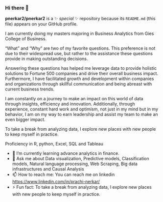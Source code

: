 ### Hi there 👋


**pnerkar2/pnerkar2** is a ✨ _special_ ✨ repository because its `README.md` (this file) appears on your GitHub profile.

I am currently doing my masters majoring in Business Analytics from Gies College of Business. 

“What” and “Why” are two of my favorite questions. This preference is not due to their widespread use, but rather to the assistance these questions provide in making outstanding decisions.

Answering these questions has helped me leverage data to provide holistic solutions to Fortune 500 companies and drive their overall business impact. Furthermore, I have facilitated growth and development within companies and organizations through skillful communication and being abreast with current business trends.

I am constantly on a journey to make an impact on this world of data through insights, efficiency and innovation. Additionally, through experience, constant hard work and optimism, not just in my mind but in my behavior, I am on my way to earn leadership and assist my team to make an even bigger impact.

To take a break from analyzing data, I explore new places with new people to keep myself in practice.
 
Proficiency in R, python, Excel, SQL and Tableau

- 🌱 I’m currently learning advance analytics in finance. 
- 💬 Ask me about Data visualization, Predictive models, Classification models, Natural language processing, Web Scraping, Big data infrastructures and Causal Analysis
- 📫 How to reach me: You can reach me on linkedin https://www.linkedin.com/in/prachi-nerkar/
- ⚡ Fun fact: To take a break from analyzing data, I explore new places with new people to keep myself in practice.

